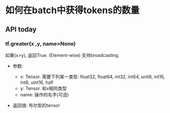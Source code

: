# 如何在batch中获得tokens的数量

## API today

### tf.greater(x ,y, name=None)

如果(x>y), 返回True. (Element-wise)
支持broadcasting.
- 参数:
  - x: Tensor. 需要下列某一类型: float32, float64, int32, int64, unit8, int16, int8, uint16, half
  - y: Tensor. 和x相同类型
  - name: 操作的名字(可选)

- 返回值:
  布尔型的tensor


